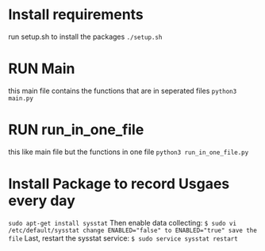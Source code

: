 # Install requirements
run setup.sh to install the packages
`./setup.sh`

# RUN Main
this main file contains the functions that are in seperated files
`python3 main.py`

# RUN run_in_one_file
this like main file but the functions in one file 
`python3 run_in_one_file.py`

# Install Package to record Usgaes every day
`sudo apt-get install sysstat`
Then enable data collecting:
`
$ sudo vi /etc/default/sysstat
change ENABLED="false" to ENABLED="true"
save the file
`
Last, restart the sysstat service:
`$ sudo service sysstat restart`
